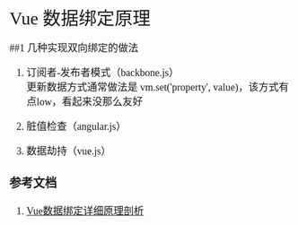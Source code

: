 <font face="微软雅黑" size="4" >
<font size="6">Vue 数据绑定原理</font>

##1 几种实现双向绑定的做法

1. 订阅者-发布者模式（backbone.js）  
更新数据方式通常做法是 vm.set('property', value)，该方式有点low，看起来没那么友好

2. 脏值检查（angular.js） 

3. 数据劫持（vue.js）
### 参考文档
1. [Vue数据绑定详细原理剖析](https://blog.csdn.net/itkingone/article/details/79152951)



